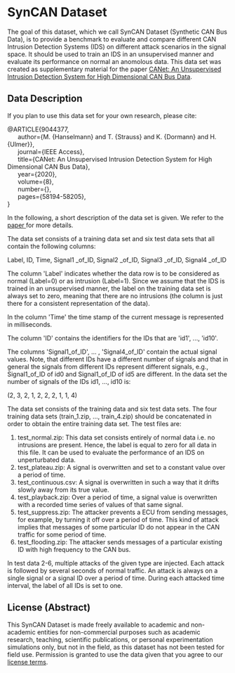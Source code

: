 # SynCAN Dataset 

The goal of this dataset, which we call SynCAN Dataset (Synthetic CAN Bus Data), is to provide a benchmark to evaluate and compare different CAN Intrusion Detection Systems (IDS) on different attack scenarios in the signal space. It should be used to train an IDS in an unsupervised manner and evaluate its performance on normal an anomolous data. This data set was created as supplementary material for the paper <a href="https://ieeexplore.ieee.org/document/9044377">CANet: An Unsupervised Intrusion Detection System for High Dimensional CAN Bus Data</a>.

## Data Description

If you plan to use this data set for your own research, please cite:

@ARTICLE{9044377,  <br>
&nbsp;&nbsp;&nbsp;&nbsp;&nbsp;&nbsp;author={M. {Hanselmann} and T. {Strauss} and K. {Dormann} and H. {Ulmer}}, <br> 
&nbsp;&nbsp;&nbsp;&nbsp;&nbsp;&nbsp;journal={IEEE Access},  <br>
&nbsp;&nbsp;&nbsp;&nbsp;&nbsp;&nbsp;title={CANet: An Unsupervised Intrusion Detection System for High Dimensional CAN Bus Data},   <br>
&nbsp;&nbsp;&nbsp;&nbsp;&nbsp;&nbsp;year={2020},  <br>
&nbsp;&nbsp;&nbsp;&nbsp;&nbsp;&nbsp;volume={8},  <br>
&nbsp;&nbsp;&nbsp;&nbsp;&nbsp;&nbsp;number={},  <br>
&nbsp;&nbsp;&nbsp;&nbsp;&nbsp;&nbsp;pages={58194-58205},<br>
}

In the following, a short description of the data set is given. We refer to the <a href="https://arxiv.org/abs/1906.02492">paper </a> for more details. 

The data set consists of a training data set and six test data sets that all contain the following columns: 

Label,  ID,  Time,  Signal1 _of_ID,  Signal2 _of_ID,  Signal3 _of_ID,  Signal4 _of_ID

The column 'Label' indicates whether the data row is to be considered as normal (Label=0) or as intrusion (Label=1). Since we assume that the IDS is trained in an unsupervised manner, the label on the training data set is always set to zero, meaning that there are no intrusions (the column is just there for a consistent representation of the data).

In the column 'Time' the time stamp of the current message is represented in milliseconds. 

The column 'ID' contains the identifiers for the IDs that are 'id1', ..., 'id10'.

The columns 'Signal1_of_ID', ... , 'Signal4_of_ID' contain the actual signal values. Note, that different IDs have a different number of signals and that in general the signals from different IDs represent different signals, e.g., Signal1_of_ID of id0 and Signal1_of_ID of id5 are different. 
In the data set the number of signals of the IDs id1, ..., id10 is: 

(2, 3, 2, 1, 2, 2, 2, 1, 1, 4) 

The data set consists of the training data and six test data sets. The four training data sets (train_1.zip, ..., train_4.zip)  should be concatenated in order to obtain the entire training data set. The test files are:

1. test_normal.zip: This data set consists entirely of normal data i.e. no intrusions are present. Hence, the label is equal to zero for all data in this file. It can be used to evaluate the performance of an IDS on unperturbated data.
2. test_plateau.zip: A signal is overwritten and set to a constant value over a period of time. 
3. test_continuous.csv: A signal is overwritten in such a way that it drifts slowly away from its true value. 
4. test_playback.zip: Over a period of time, a signal value is overwritten with a recorded time series of values of that same signal. 
5. test_suppress.zip: The attacker prevents a ECU from sending messages, for example, by turning it off over a period of time. This kind of attack implies that messages of some particular ID do not appear in the CAN traffic for some period of time.
6. test_flooding.zip: The attacker sends messages of a particular existing ID with high frequency to the CAN bus.

In test data 2-6, multiple attacks of the given type are injected. Each attack is followed by several seconds of normal traffic. An attack is always on a single signal or a signal ID over a period of time. During each attacked time interval, the label of all IDs is set to one. 

## License (Abstract)

This SynCAN Dataset is made freely available to academic and non-academic entities for non-commercial purposes such as academic research, teaching, scientific publications, or personal experimentation simulations only, but not in the field, as this dataset has not been tested for field use. Permission is granted to use the data given that you agree to our [license terms](https://github.com/etas/SynCAN/blob/master/License%20terms.txt).
